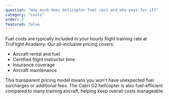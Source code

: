 ```yaml
---
question: "How much does helicopter fuel cost and who pays for it?"
category: "costs"
order: 3
featured: false
---
```


Fuel costs are typically included in your hourly flight training rate at TruFlight Academy. Our all-inclusive pricing covers:

- Aircraft rental and fuel
- Certified flight instructor time
- Insurance coverage
- Aircraft maintenance

This transparent pricing model means you won't have unexpected fuel surcharges or additional fees. The Cabri G2 helicopter is also fuel-efficient compared to many training aircraft, helping keep overall costs manageable.
